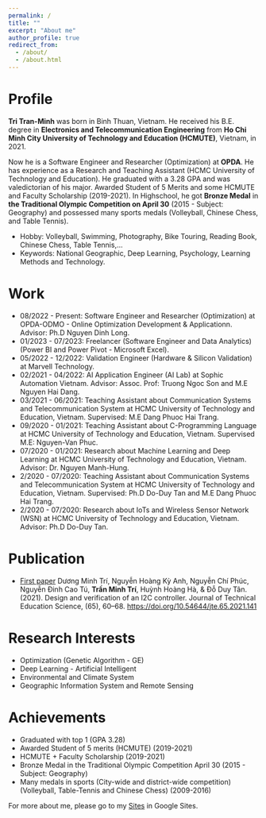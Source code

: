 ```yaml
---
permalink: /
title: ""
excerpt: "About me"
author_profile: true
redirect_from: 
  - /about/
  - /about.html
---
```



# Profile
**Tri Tran-Minh** was born in Binh Thuan, Vietnam. He received his B.E. degree in **Electronics and Telecommunication Engineering** from **Ho Chi Minh City University of Technology and Education (HCMUTE)**, Vietnam, in 2021. 

Now he is a Software Engineer and Researcher (Optimization) at **OPDA**. He has experience as a Research and Teaching Assistant (HCMC University of Technology and Education). He graduated with a 3.28 GPA and was valedictorian of his major. Awarded Student of 5 Merits and some HCMUTE and Faculty Scholarship (2019-2021). In Highschool, he got **Bronze Medal** in **the Traditional Olympic Competition on April 30** (2015 - Subject: Geography) and possessed many sports medals (Volleyball, Chinese Chess, and Table Tennis).
* Hobby: Volleyball, Swimming, Photography, Bike Touring, Reading Book, Chinese Chess, Table Tennis,...
* Keywords: National Geographic, Deep Learning, Psychology, Learning Methods and Technology.

# Work
* 08/2022 - Present: Software Engineer and Researcher (Optimization) at OPDA-ODMO - Online Optimization Development & Applicationn. Advisor: Ph.D Nguyen Dinh Long.
* 01/2023 - 07/2023: Freelancer (Software Engineer and Data Analytics) (Power BI and Power Pivot - Microsoft Excel).
* 05/2022 - 12/2022: Validation Engineer (Hardware & Silicon Validation) at Marvell Technology.
* 02/2021 - 04/2022: AI Application Engineer (AI Lab) at Sophic Automation Vietnam. Advisor: Assoc. Prof: Truong Ngoc Son and M.E Nguyen Hai Dang.
* 03/2021 - 06/2021: Teaching Assistant about Communication Systems and Telecommunication System at HCMC University of Technology and Education, Vietnam. Supervised: M.E Dang Phuoc Hai Trang.
* 09/2020 - 01/2021: Teaching Assistant about C-Programming Language at HCMC University of Technology and Education, Vietnam. Supervised M.E: Nguyen-Van Phuc.
* 07/2020 - 01/2021: Research about Machine Learning and Deep Learning at HCMC University of Technology and Education, Vietnam. Advisor: Dr. Nguyen Manh-Hung.
* 2/2020 - 07/2020: Teaching Assistant about Communication Systems and Telecommunication System at HCMC University of Technology and Education, Vietnam. Supervised: Ph.D Do-Duy Tan and M.E Dang Phuoc Hai Trang.
* 2/2020 - 07/2020: Research about IoTs and Wireless Sensor Network (WSN) at HCMC University of Technology and Education, Vietnam. Advisor: Ph.D Do-Duy Tan.

# Publication 
* [First paper](https://jte.hcmute.edu.vn/index.php/jte/article/view/141/116) Dương Minh Trí, Nguyễn Hoàng Kỳ Anh, Nguyễn Chí Phúc, Nguyễn Đinh Cao Tú, **Trần Minh Trí**, Huỳnh Hoàng Hà, & Đỗ Duy Tân. (2021). Design and verification of an I2C controller. Journal of Technical Education Science, (65), 60–68. https://doi.org/10.54644/jte.65.2021.141

# Research Interests 
* Optimization (Genetic Algorithm - GE)
* Deep Learning - Artificial Intelligent
* Environmental and Climate System 
* Geographic Information System and Remote Sensing

# Achievements
* Graduated with top 1 (GPA 3.28) 
* Awarded Student of 5 merits (HCMUTE) (2019-2021)
* HCMUTE + Faculty Scholarship (2019-2021)
* Bronze Medal in the Traditional Olympic Competition April 30 (2015 - Subject: Geography)
* Many medals in sports (City-wide and district-wide competition) (Volleyball, Table-Tennis and Chinese Chess) (2009-2016)

For more about me, please go to my [Sites](https://sites.google.com/view/aristrann) in Google Sites. 
